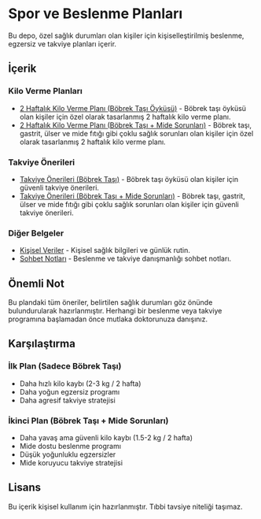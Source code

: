 # Spor ve Beslenme Planları

Bu depo, özel sağlık durumları olan kişiler için kişiselleştirilmiş beslenme, egzersiz ve takviye planları içerir.

## İçerik

### Kilo Verme Planları
- [2 Haftalık Kilo Verme Planı (Böbrek Taşı Öyküsü)](Kisisel_Bilgiler/2_haftalik_kilo_verme_plani.txt) - Böbrek taşı öyküsü olan kişiler için özel olarak tasarlanmış 2 haftalık kilo verme planı.
- [2 Haftalık Kilo Verme Planı (Böbrek Taşı + Mide Sorunları)](Kisisel_Bilgiler/2_haftalik_kilo_verme_plani2.txt) - Böbrek taşı, gastrit, ülser ve mide fıtığı gibi çoklu sağlık sorunları olan kişiler için özel olarak tasarlanmış 2 haftalık kilo verme planı.

### Takviye Önerileri
- [Takviye Önerileri (Böbrek Taşı)](Kisisel_Bilgiler/takviye_onerileri.txt) - Böbrek taşı öyküsü olan kişiler için güvenli takviye önerileri.
- [Takviye Önerileri (Böbrek Taşı + Mide Sorunları)](Kisisel_Bilgiler/takviye_onerileri2.txt) - Böbrek taşı, gastrit, ülser ve mide fıtığı gibi çoklu sağlık sorunları olan kişiler için güvenli takviye önerileri.

### Diğer Belgeler
- [Kişisel Veriler](Kisisel_Bilgiler/kisisel_veriler.txt) - Kişisel sağlık bilgileri ve günlük rutin.
- [Sohbet Notları](sohbet_notlari.txt) - Beslenme ve takviye danışmanlığı sohbet notları.

## Önemli Not

Bu plandaki tüm öneriler, belirtilen sağlık durumları göz önünde bulundurularak hazırlanmıştır. Herhangi bir beslenme veya takviye programına başlamadan önce mutlaka doktorunuza danışınız.

## Karşılaştırma

### İlk Plan (Sadece Böbrek Taşı)
- Daha hızlı kilo kaybı (2-3 kg / 2 hafta)
- Daha yoğun egzersiz programı
- Daha agresif takviye stratejisi

### İkinci Plan (Böbrek Taşı + Mide Sorunları)
- Daha yavaş ama güvenli kilo kaybı (1.5-2 kg / 2 hafta)
- Mide dostu beslenme programı
- Düşük yoğunluklu egzersizler
- Mide koruyucu takviye stratejisi

## Lisans

Bu içerik kişisel kullanım için hazırlanmıştır. Tıbbi tavsiye niteliği taşımaz.

